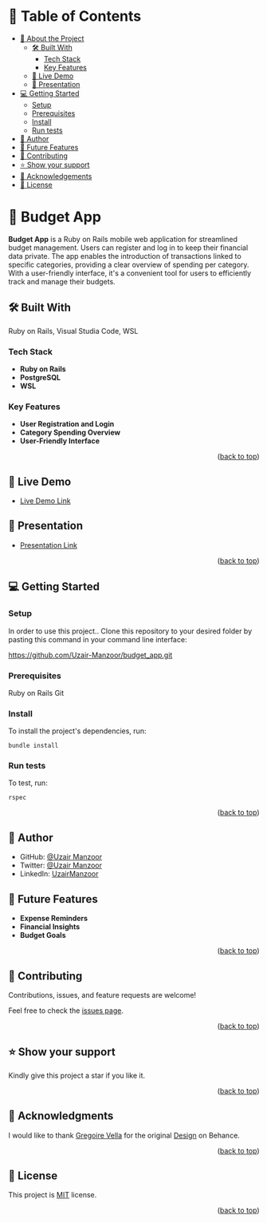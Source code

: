 <a name="readme-top"></a>

# 📗 Table of Contents

- [📖 About the Project](#about-project)
  - [🛠 Built With](#built-with)
    - [Tech Stack](#tech-stack)
    - [Key Features](#key-features)
  - [🚀 Live Demo](#live-demo)
  - [🚀 Presentation](#video-presentation)
- [💻 Getting Started](#getting-started)
  - [Setup](#setup)
  - [Prerequisites](#prerequisites)
  - [Install](#install)
  - [Run tests](#run-tests)
- [👥 Author](#author)
- [🔭 Future Features](#future-features)
- [🤝 Contributing](#contributing)
- [⭐️ Show your support](#support)
- [🙏 Acknowledgements](#acknowledgements)
- [📝 License](#license)

# 📖 Budget App <a name="about-project"></a>

**Budget App** is a Ruby on Rails mobile web application for streamlined budget management. Users can register and log in to keep their financial data private. The app enables the introduction of transactions linked to specific categories, providing a clear overview of spending per category. With a user-friendly interface, it's a convenient tool for users to efficiently track and manage their budgets.

## 🛠 Built With <a name="built-with"></a>
Ruby on Rails, Visual Studia Code, WSL

### Tech Stack <a name="tech-stack"></a>

- **Ruby on Rails**
- **PostgreSQL**
- **WSL**

### Key Features <a name="key-features"></a>

- **User Registration and Login**
- **Category Spending Overview**
- **User-Friendly Interface**

<p align="right">(<a href="#readme-top">back to top</a>)</p>

## 🚀 Live Demo <a name="live-demo"></a>

- [Live Demo Link]()

## 🚀 Presentation <a name="video-presentation"></a>

- [Presentation Link](https://www.loom.com/share/e06a206fb2d1466589eff6f915bede6d?sid=6ab2daed-7b7b-430b-b754-df37d89cc538)

<p align="right">(<a href="#readme-top">back to top</a>)</p>

## 💻 Getting Started <a name="getting-started"></a>

### Setup <a name="setup"></a>

In order to use this project.. Clone this repository to your desired folder by pasting this command in your command line interface:

  https://github.com/Uzair-Manzoor/budget_app.git

### Prerequisites <a name="prerequisites"></a>

  Ruby on Rails
  Git

### Install <a name="install"></a>

To install the project's dependencies, run:

```
bundle install
```

### Run tests <a name="run tests"></a>

To test, run:

```
rspec
```

<p align="right">(<a href="#readme-top">back to top</a>)</p>

## 👥 Author <a name="author"></a>

- GitHub: [@Uzair Manzoor](https://github.com/Uzair-Manzoor)
- Twitter: [@Uzair Manzoor](https://twitter.com/uzairkiyani5555)
- LinkedIn: [UzairManzoor](https://www.linkedin.com/in/uzair-manzoor-b69996115/)

## 🔭 Future Features <a name="future-features"></a>

- **Expense Reminders**
- **Financial Insights**
- **Budget Goals**

<p align="right">(<a href="#readme-top">back to top</a>)</p>

## 🤝 Contributing <a name="contributing"></a>

Contributions, issues, and feature requests are welcome!

Feel free to check the [issues page](../../issues/).

<p align="right">(<a href="#readme-top">back to top</a>)</p>

## ⭐️ Show your support <a name="support"></a>

Kindly give this project a star if you like it.

<p align="right">(<a href="#readme-top">back to top</a>)</p>

## 🙏 Acknowledgments <a name="acknowledgements"></a>

I would like to thank [Gregoire Vella](https://www.behance.net/gregoirevella) for the original [Design](https://www.behance.net/gallery/19759151/Snapscan-iOs-design-and-branding) on Behance.

<p align="right">(<a href="#readme-top">back to top</a>)</p>

## 📝 License <a name="license"></a>

This project is [MIT](/LICENSE) license.

<p align="right">(<a href="#readme-top">back to top</a>)</p>
